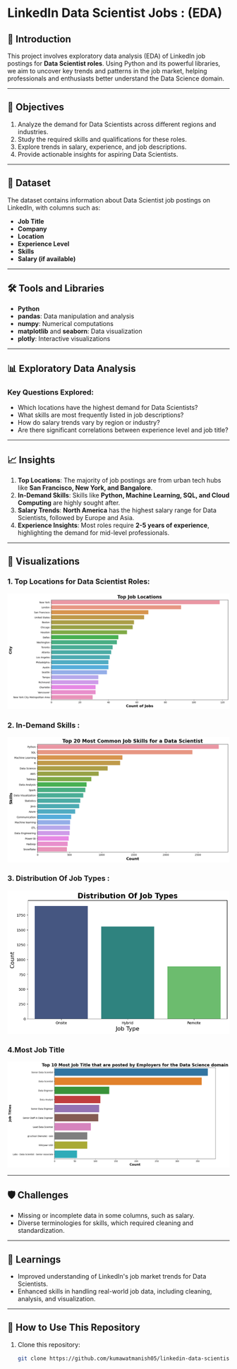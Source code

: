 # LinkedIn Data Scientist Jobs : (EDA)

## 📜 Introduction
This project involves exploratory data analysis (EDA) of LinkedIn job postings for **Data Scientist roles**. Using Python and its powerful libraries, we aim to uncover key trends and patterns in the job market, helping professionals and enthusiasts better understand the Data Science domain.

---

## 🎯 Objectives
1. Analyze the demand for Data Scientists across different regions and industries.
2. Study the required skills and qualifications for these roles.
3. Explore trends in salary, experience, and job descriptions.
4. Provide actionable insights for aspiring Data Scientists.

---

## 📂 Dataset
The dataset contains information about Data Scientist job postings on LinkedIn, with columns such as:
- **Job Title**
- **Company**
- **Location**
- **Experience Level**
- **Skills**
- **Salary (if available)**

---

## 🛠️ Tools and Libraries
- **Python**
- **pandas**: Data manipulation and analysis
- **numpy**: Numerical computations
- **matplotlib** and **seaborn**: Data visualization
- **plotly**: Interactive visualizations

---

## 📊 Exploratory Data Analysis
### Key Questions Explored:
- Which locations have the highest demand for Data Scientists?
- What skills are most frequently listed in job descriptions?
- How do salary trends vary by region or industry?
- Are there significant correlations between experience level and job title?

---

## 📈 Insights
1. **Top Locations**: The majority of job postings are from urban tech hubs like **San Francisco, New York, and Bangalore**.
2. **In-Demand Skills**: Skills like **Python, Machine Learning, SQL, and Cloud Computing** are highly sought after.
3. **Salary Trends**: **North America** has the highest salary range for Data Scientists, followed by Europe and Asia.
4. **Experience Insights**: Most roles require **2-5 years of experience**, highlighting the demand for mid-level professionals.

---

## 🌟 Visualizations
### 1. Top Locations for Data Scientist Roles:
![Top Locations](https://github.com/kumawatmanish05/LinkedIn_Data_Jobs/blob/main/Images/download.png)

### 2. In-Demand Skills :
![In-Demand Skills](https://github.com/kumawatmanish05/LinkedIn_Data_Jobs/blob/main/Images/download%20(1).png)

### 3. Distribution Of Job Types :
![Job Types](https://github.com/kumawatmanish05/LinkedIn_Data_Jobs/blob/main/Images/download%20(2).png)

### 4.Most Job Title
![Job Title](https://github.com/kumawatmanish05/LinkedIn_Data_Jobs/blob/main/Images/download%20(3).png)

---

## 🛡️ Challenges
- Missing or incomplete data in some columns, such as salary.
- Diverse terminologies for skills, which required cleaning and standardization.

---

## 🧠 Learnings
- Improved understanding of LinkedIn's job market trends for Data Scientists.
- Enhanced skills in handling real-world job data, including cleaning, analysis, and visualization.

---

## 📜 How to Use This Repository
1. Clone this repository:
   ```bash
   git clone https://github.com/kumawatmanish05/linkedin-data-scientist-jobs-eda.git
